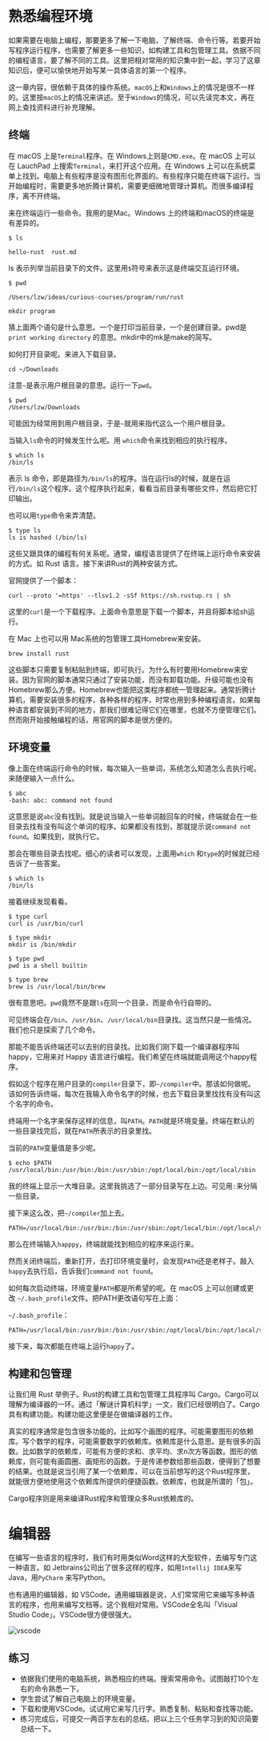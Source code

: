 # 熟悉编程环境



如果需要在电脑上编程，那要更多了解一下电脑，了解终端、命令行等。若要开始写程序运行程序，也需要了解更多一些知识，如构建工具和包管理工具。依据不同的编程语言，要了解不同的工具。这里把相对常用的知识集中到一起，学习了这章知识后，便可以愉快地开始写某一具体语言的第一个程序。



这一章内容，很依赖于具体的操作系统。`macOS`上和`Windows`上的情况是很不一样的。这里按`macOS`上的情况来讲述。至于`Windows`的情况，可以先读完本文，再在网上查找资料进行补充理解。



## 终端



在 macOS 上是`Terminal`程序。在 Windows上则是`CMD.exe`。在 macOS 上可以在 LauchPad 上搜索`Terminal`，来打开这个应用。在 Windows 上可以在系统菜单上找到。电脑上有些程序是没有图形化界面的。有些程序只能在终端下运行。当开始编程时，需要更多地折腾计算机，需要更细微地管理计算机。而很多编译程序，离不开终端。



来在终端运行一些命令。我用的是Mac。Windows 上的终端和macOS的终端是有差异的。

```shell
$ ls  

hello-rust	rust.md
```



ls 表示列举当前目录下的文件。这里用`$`符号来表示这是终端交互运行环境。



```shell
$ pwd
 
/Users/lzw/ideas/curious-courses/program/run/rust
```

```
mkdir program
```



猜上面两个语句是什么意思。一个是打印当前目录，一个是创建目录。pwd是 `print working directory` 的意思。mkdir中的mk是make的简写。



如何打开目录呢。来进入下载目录。

```shell
cd ~/Downloads
```

注意`~`是表示用户根目录的意思。运行一下`pwd`。

```shell
$ pwd
/Users/lzw/Downloads
```

可能因为经常用到用户根目录，于是`~`就用来指代这么一个用户根目录。



当输入`ls`命令的时候发生什么呢。用 `which`命令来找到相应的执行程序。



```shell
$ which ls
/bin/ls
```



表示 ls 命令，即是路径为`/bin/ls`的程序。当在运行ls的时候，就是在运行`/bin/ls`这个程序。这个程序执行起来，看看当前目录有哪些文件，然后把它打印输出。



也可以用`type`命令来弄清楚。

```shell
$ type ls
ls is hashed (/bin/ls)
```



这些又跟具体的编程有何关系呢。通常，编程语言提供了在终端上运行命令来安装的方式。如 Rust 语言。接下来讲Rust的两种安装方式。



官网提供了一个脚本：

```shell
curl --proto '=https' --tlsv1.2 -sSf https://sh.rustup.rs | sh
```



这里的`curl`是一个下载程序。上面命令意思是下载一个脚本，并且将脚本给sh运行。



在 Mac 上也可以用 Mac系统的包管理工具Homebrew来安装。

```shell
brew install rust
```



这些脚本只需要复制粘贴到终端，即可执行。为什么有时要用Homebrew来安装。因为官网的脚本通常只通过了安装功能，而没有卸载功能。升级可能也没有Homebrew那么方便。Homebrew也能把这类程序都统一管理起来。通常折腾计算机，需要安装很多的程序，各种各样的程序，时常也用到多种编程语言。如果每种语言都安装到不同的地方，那我们很难记得它们在哪里，也就不方便管理它们。然而刚开始接触编程的话，用官网的脚本是很方便的。



## 环境变量



像上面在终端运行命令的时候，每次输入一些单词，系统怎么知道怎么去执行呢。来随便输入一点什么。

```shell
$ abc
-bash: abc: command not found
```

这意思是说`abc`没有找到。就是说当输入一些单词敲回车的时候，终端就会在一些目录去找有没有叫这个单词的程序。如果都没有找到，那就提示说`command not found`。如果找到，就执行它。



那会在哪些目录去找呢。细心的读者可以发现，上面用`which` 和`type`的时候就已经告诉了一些答案。

```shell
$ which ls
/bin/ls
```

接着继续发现看看。

```shell
$ type curl
curl is /usr/bin/curl
```

```shell
$ type mkdir
mkdir is /bin/mkdir
```

```shell
$ type pwd
pwd is a shell builtin
```

```shell
$ type brew
brew is /usr/local/bin/brew
```

很有意思吧。`pwd`竟然不是跟`ls`在同一个目录，而是命令行自带的。



可见终端会在`/bin`、`/usr/bin`、`/usr/local/bin`目录找。这当然只是一些情况。我们也只是探索了几个命令。



那能不能告诉终端还可以去别的目录找。比如我们刚下载一个编译器程序叫 happy，它用来对 Happy 语言进行编程。我们希望在终端就能调用这个happy程序。



假如这个程序在用户目录的`compiler`目录下，即`~/compiler`中。那该如何做呢。该如何告诉终端，每次在我输入命令名字的时候，也去下载目录里找找有没有叫这个名字的命令。



终端用一个名字来保存这样的信息，叫`PATH`。`PATH`就是环境变量。终端在默认的一些目录找完后，就在`PATH`所表示的目录里找。



当前的`PATH`变量值是多少呢。



```shell
$ echo $PATH
/usr/local/bin:/usr/bin:/bin:/usr/sbin:/opt/local/bin:/opt/local/sbin
```

我的终端上显示一大堆目录。这里我挑选了一部分目录写在上边。可见用`:`来分隔一些目录。



接下来这么改，把`~/compiler`加上去。

```shell
PATH=/usr/local/bin:/usr/bin:/bin:/usr/sbin:/opt/local/bin:/opt/local/sbin:~/compiler
```

那么在终端输入`happpy`，终端就能找到相应的程序来运行来。



然而关闭终端后，重新打开，去打印环境变量时，会发现`PATH`还是老样子。敲入`happy`去执行后，告诉我们`command not found`。



如何每次启动终端，环境变量`PATH`都是所希望的呢。在 macOS 上可以创建或更改 `~/.bash_profile`文件。把PATH更改语句写在上面：



`~/.bash_profile`：

```shell
PATH=/usr/local/bin:/usr/bin:/bin:/usr/sbin:/opt/local/bin:/opt/local/sbin:~/compiler
```



接下来，每次都能在终端上运行`happy`了。



## 构建和包管理



让我们用 Rust 举例子。Rust的构建工具和包管理工具程序叫 Cargo。Cargo可以理解为编译器的一环。通过「解谜计算机科学」一文，我们已经很明白了。Cargo具有构建功能。构建功能这里便是在做编译器的工作。



真实的程序通常是包含很多功能的。比如写个画图的程序。可能需要图形的依赖库。写个数学的程序，可能需要数学的依赖库。依赖库是什么意思。是有很多的函数。比如数学的依赖库，可能有方便的求和、求平均、求n次方等函数。图形的依赖库，则可能有画圆圈、画矩形的函数。于是传递参数给那些函数，便得到了想要的结果。也就是说当引用了某一个依赖库，可以在当前想写的这个Rust程序里，就能很方便地使用这个依赖库所提供的便捷函数。依赖库，也就是所谓的「包」。



Cargo程序则是用来编译Rust程序和管理众多Rust依赖库的。



# 编辑器



在编写一些语言的程序时，我们有时用类似Word这样的大型软件，去编写专门这一种语言。如 Jetbrains公司出了很多这样的程序，如用`Intellij IDEA`来写Java，用`PyCharm` 来写Python。



也有通用的编辑器，如 VSCode。通用编辑器是说，人们常常用它来编写多种语言的程序，也用来编写文档等。这个我相对常用。VSCode全名叫「Visual Studio Code」。VSCode很方便很强大。



![vscode](./img/vscode.png)



## 练习



* 依据我们使用的电脑系统，熟悉相应的终端。搜索常用命令。试图敲打10个左右的命令熟悉一下。
* 学生尝试了解自己电脑上的环境变量。
* 下载和使用VSCode。试试用它来写几行字。熟悉复制、粘贴和查找等功能。
* 练习完成后，可提交一两百字左右的总结。把以上三个任务学习到的知识简要总结一下。

